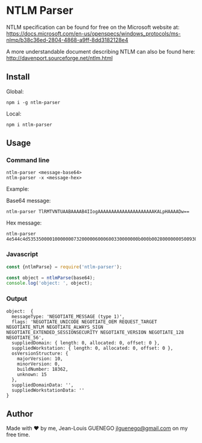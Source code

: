 # NTLM Parser

NTLM specification can be found for free on the Microsoft website at: https://docs.microsoft.com/en-us/openspecs/windows_protocols/ms-nlmp/b38c36ed-2804-4868-a9ff-8dd3182128e4

A more understandable document describing NTLM can also be found here: http://davenport.sourceforge.net/ntlm.html

## Install

Global:

```
npm i -g ntlm-parser
```

Local:

```
npm i ntlm-parser
```

## Usage

### Command line

```
ntlm-parser <message-base64>
ntlm-parser -x <message-hex>
```

Example:

Base64 message:

```
ntlm-parser TlRMTVNTUAABAAAAB4IIogAAAAAAAAAAAAAAAAAAAAAKALpHAAAADw==
```

Hex message:

```
ntlm-parser 4e544c4d53535000010000000732000006000600330000000b000b0028000000050093080000000f574f524b53544154494f4e444f4d41494e
```

### Javascript

```js
const {ntlmParse} = require('ntlm-parser');

const object = ntlmParse(base64);
console.log('object: ', object);
```

### Output

```
object:  {
  messageType: 'NEGOTIATE_MESSAGE (type 1)',
  flags: 'NEGOTIATE_UNICODE NEGOTIATE_OEM REQUEST_TARGET NEGOTIATE_NTLM NEGOTIATE_ALWAYS_SIGN NEGOTIATE_EXTENDED_SESSIONSECURITY NEGOTIATE_VERSION NEGOTIATE_128 NEGOTIATE_56',
  suppliedDomain: { length: 0, allocated: 0, offset: 0 },
  suppliedWorkstation: { length: 0, allocated: 0, offset: 0 },
  osVersionStructure: {
    majorVersion: 10,
    minorVersion: 0,
    buildNumber: 18362,
    unknown: 15
  },
  suppliedDomainData: '',
  suppliedWorkstationData: ''
}
```

## Author

Made with :heart: by me, Jean-Louis GUENEGO <jlguenego@gmail.com> on my free time.
